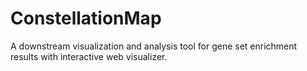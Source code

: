 # ConstellationMap
A downstream visualization and analysis tool for gene set enrichment results with interactive web visualizer.